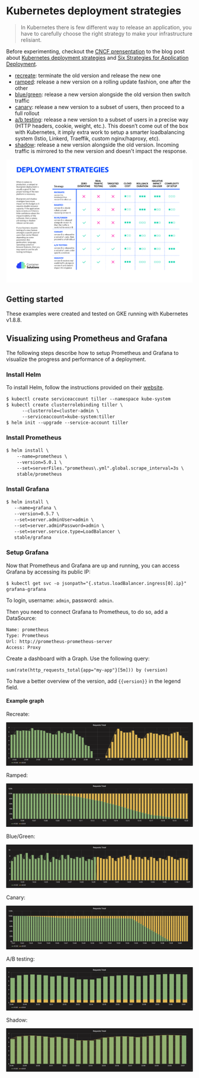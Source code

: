 Kubernetes deployment strategies
================================

> In Kubernetes there is few different way to release an application, you have
to carefully choose the right strategy to make your infrastructure relisiant.

Before experimenting, checkout the [CNCF prensentation](https://www.slideshare.net/EtienneTremel/kubernetes-deployment-strategies-cncf-webinar)
to the blog post about [Kubernetes deployment strategies](https://container-solutions.com/kubernetes-deployment-strategies/)
and [Six Strategies for Application Deployment](https://thenewstack.io/deployment-strategies/).

- [recreate](recreate/): terminate the old version and release the new one
- [ramped](ramped/): release a new version on a rolling update fashion, one
  after the other
- [blue/green](blue-green/): release a new version alongside the old version
  then switch traffic
- [canary](canary/): release a new version to a subset of users, then proceed
  to a full rollout
- [a/b testing](ab-testing/): release a new version to a subset of users in a
  precise way (HTTP headers, cookie, weight, etc.). This doesn’t come out of the
  box with Kubernetes, it imply extra work to setup a smarter
  loadbalancing system (Istio, Linkerd, Traeffik, custom nginx/haproxy, etc).
- [shadow](shadow/): release a new version alongside the old version. Incoming
  traffic is mirrored to the new version and doesn't impact the
  response.

![deployment strategy decision diagram](decision-diagram.png)


## Getting started

These examples were created and tested on GKE running with Kubernetes v1.8.8.

## Visualizing using Prometheus and Grafana

The following steps describe how to setup Prometheus and Grafana to visualize
the progress and performance of a deployment.

### Install Helm

To install Helm, follow the instructions provided on their
[website](https://github.com/kubernetes/helm/releases).

```
$ kubectl create serviceaccount tiller --namespace kube-system
$ kubectl create clusterrolebinding tiller \
      --clusterrole=cluster-admin \
      --serviceaccount=kube-system:tiller
$ helm init --upgrade --service-account tiller

```

### Install Prometheus

```
$ helm install \
    --name=prometheus \
    --version=5.0.1 \
    --set=serverFiles."prometheus\.yml".global.scrape_interval=3s \
    stable/prometheus
```

### Install Grafana

```
$ helm install \
   --name=grafana \
   --version=0.5.7 \
   --set=server.adminUser=admin \
   --set=server.adminPassword=admin \
   --set=server.service.type=LoadBalancer \
   stable/grafana
```

### Setup Grafana

Now that Prometheus and Grafana are up and running, you can access Grafana by
accessing its public IP:

```
$ kubectl get svc -o jsonpath="{.status.loadBalancer.ingress[0].ip}" grafana-grafana
```

To login, username: `admin`, password: `admin`.

Then you need to connect Grafana to Prometheus, to do so, add a DataSource:

```
Name: prometheus
Type: Prometheus
Url: http://prometheus-prometheus-server
Access: Proxy
```

Create a dashboard with a Graph. Use the following query:

```
sum(rate(http_requests_total{app="my-app"}[5m])) by (version)
```

To have a better overview of the version, add `{{version}}` in the legend field.

#### Example graph

Recreate:

![Kubernetes deployment recreate](recreate/grafana-recreate.png)

Ramped:

![Kubernetes deployment ramped](ramped/grafana-ramped.png)

Blue/Green:

![Kubernetes deployment blue-green](blue-green/grafana-blue-green.png)

Canary:

![Kubernetes deployment canary](canary/grafana-canary.png)

A/B testing:

![kubernetes ab-testing deployment](ab-testing/grafana-ab-testing.png)

Shadow:

![kubernetes shadow deployment](shadow/grafana-shadow.png)
